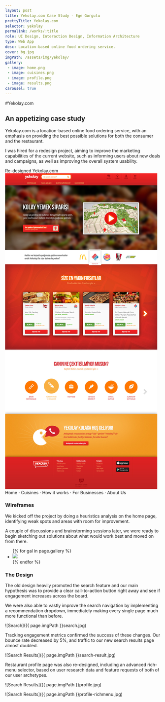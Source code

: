 ```yaml
---
layout: post
title: Yekolay.com Case Study - Ege Gorgulu
prettyTitle: Yekolay.com
selector: yekolay
permalink: /works/:title
role: UI Design, Interaction Design, Information Architecture
type: Web App
desc: Location-based online food ordering service.
cover: bg.jpg
imgPath: /assets/img/yekolay/
gallery:
 - image: home.png
 - image: cuisines.png
 - image: profile.png
 - image: results.png
carousel: true
---
```


#Yekolay.com

## An appetizing case study

Yekolay.com is a location-based online food ordering service, with an emphasis on providing the best possible solutions for both the consumer and the restaurant.

I was hired for a redesign project, aiming to improve the marketing capabilities of the current website, such as informing users about new deals and campaigns, as well as improving the overall system usability. 

<div class="browser">
	<div class="browser-bar">
		<div class="browser-controls"></div>
		Re-designed Yekolay.com
	</div>
	<div class="browser-stage">
		<div>
			<img src="/assets/img/yekolay/home.jpg" id="stage" alt="">
		</div>
	</div>
</div>
<div class="browser-switcher">
	<a data-target="/assets/img/yekolay/home.jpg" class="active">Home</a>
	<span class="sep">&sdot;</span>
	<a data-target="/assets/img/yekolay/kitchens.jpg">Cuisines</a>
	<span class="sep">&sdot;</span>
	<a data-target="/assets/img/yekolay/how.jpg">How it works</a>
	<span class="sep">&sdot;</span>
	<a data-target="/assets/img/yekolay/business.jpg">For Businesses</a>
	<span class="sep">&sdot;</span>
	<a data-target="/assets/img/yekolay/about.jpg">About Us</a>
</div>

### Wireframes

We kicked off the project by doing a heuristics analysis on the home page, identifying weak spots and areas with room for improvement. 

A couple of discussions and brainstorming sessions later, we were ready to begin sketching out solutions about what would work best and moved on from there.

<ul class="gallery list-unstyled">
{% for gal in page.gallery %}
<li class="col-sm-3">
<a href="/assets/img/yekolay/wire/{{ gal.image }}" target="_blank"><img src="/assets/img/yekolay/wire/{{ gal.image }}"></a>
</li>
{% endfor %}
</ul>

### The Design

The old design heavily promoted the search feature and our main hypothesis was to provide a clear call-to-action button right away and see if engagement increases across the board.

We were also able to vastly improve the search navigation by implementing a recommendation dropdown, immediately making every single page much more functional than before. 

![Search]({{ page.imgPath }}search.jpg)

Tracking engagement metrics confirmed the success of these changes. Our bounce rate decreased by 5%, and traffic to our new search results page almost doubled. 

![Search Results]({{ page.imgPath }}search-result.jpg)

Restaurant profile page was also re-designed, including an advanced rich-menu selector, based on user research data and feature requests of both of our user archetypes.  

![Search Results]({{ page.imgPath }}profile.jpg)

![Search Results]({{ page.imgPath }}profile-richmenu.jpg)